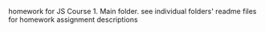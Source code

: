 homework for JS Course 1. Main folder.
see individual folders' readme files for homework assignment descriptions